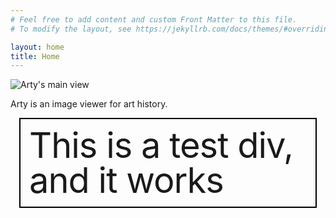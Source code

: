 ```yaml
---
# Feel free to add content and custom Front Matter to this file.
# To modify the layout, see https://jekyllrb.com/docs/themes/#overriding-theme-defaults

layout: home
title: Home
---
```


<style type="text/css" media="screen">
    #big {
        margin: 30px 0;
        font-size: 4em;
        line-height: 1;
        letter-spacing: -1px;
    }
</style>

<img src="{{ '/assets/images/main_view.png' | relative_url }}" alt="Arty's main view">

Arty is an image viewer for art history.

<div style="border: 2px solid black; margin: 1em; padding: 1em;">
    <span id="big">This is a test div, and it works</span>
</div>